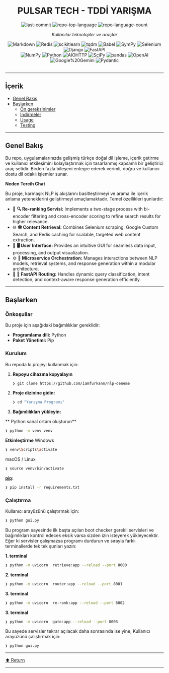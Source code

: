 <div id="top">

<!-- HEADER STYLE: CLASSIC -->
<div align="center">


# PULSAR TECH - TDDİ YARIŞMA

<!-- BADGES -->
<img src="https://img.shields.io/github/last-commit/iamfurkann/nlp-deneme?style=flat&logo=git&logoColor=white&color=0080ff" alt="last-commit">
<img src="https://img.shields.io/github/languages/top/iamfurkann/nlp-deneme?style=flat&color=0080ff" alt="repo-top-language">
<img src="https://img.shields.io/github/languages/count/iamfurkann/nlp-deneme?style=flat&color=0080ff" alt="repo-language-count">

<em>Kullanılar teknolojiler ve araçlar</em>

<img src="https://img.shields.io/badge/Markdown-000000.svg?style=flat&logo=Markdown&logoColor=white" alt="Markdown">
<img src="https://img.shields.io/badge/Redis-FF4438.svg?style=flat&logo=Redis&logoColor=white" alt="Redis">
<img src="https://img.shields.io/badge/scikitlearn-F7931E.svg?style=flat&logo=scikit-learn&logoColor=white" alt="scikitlearn">
<img src="https://img.shields.io/badge/tqdm-FFC107.svg?style=flat&logo=tqdm&logoColor=black" alt="tqdm">
<img src="https://img.shields.io/badge/Babel-F9DC3E.svg?style=flat&logo=Babel&logoColor=black" alt="Babel">
<img src="https://img.shields.io/badge/SymPy-3B5526.svg?style=flat&logo=SymPy&logoColor=white" alt="SymPy">
<img src="https://img.shields.io/badge/Selenium-43B02A.svg?style=flat&logo=Selenium&logoColor=white" alt="Selenium">
<img src="https://img.shields.io/badge/Django-092E20.svg?style=flat&logo=Django&logoColor=white" alt="Django">
<img src="https://img.shields.io/badge/FastAPI-009688.svg?style=flat&logo=FastAPI&logoColor=white" alt="FastAPI">
<br>
<img src="https://img.shields.io/badge/NumPy-013243.svg?style=flat&logo=NumPy&logoColor=white" alt="NumPy">
<img src="https://img.shields.io/badge/Python-3776AB.svg?style=flat&logo=Python&logoColor=white" alt="Python">
<img src="https://img.shields.io/badge/AIOHTTP-2C5BB4.svg?style=flat&logo=AIOHTTP&logoColor=white" alt="AIOHTTP">
<img src="https://img.shields.io/badge/SciPy-8CAAE6.svg?style=flat&logo=SciPy&logoColor=white" alt="SciPy">
<img src="https://img.shields.io/badge/pandas-150458.svg?style=flat&logo=pandas&logoColor=white" alt="pandas">
<img src="https://img.shields.io/badge/OpenAI-412991.svg?style=flat&logo=OpenAI&logoColor=white" alt="OpenAI">
<img src="https://img.shields.io/badge/Google%20Gemini-8E75B2.svg?style=flat&logo=Google-Gemini&logoColor=white" alt="Google%20Gemini">
<img src="https://img.shields.io/badge/Pydantic-E92063.svg?style=flat&logo=Pydantic&logoColor=white" alt="Pydantic">

</div>
<br>

---

## İçerik

- [Genel Bakış](#overview)
- [Başlarken](#getting-started)
    - [Ön gereksinimler](#prerequisites)
    - [İndirmeler](#installation)
    - [Usage](#usage)
    - [Testing](#testing)

---

## Genel Bakış

Bu repo, uygulamalarınızda gelişmiş türkçe doğal dil işleme, içerik getirme ve kullanıcı etkileşimini kolaylaştırmak için tasarlanmış kapsamlı bir geliştirici araç setidir.
Birden fazla bileşeni entegre ederek verimli, doğru ve kullanıcı dostu dil odaklı işlemler sunar.

**Neden Tercih Chat**

Bu proje, karmaşık NLP iş akışlarını basitleştirmeyi ve arama ile içerik anlama yeteneklerini geliştirmeyi amaçlamaktadır.
Temel özellikleri şunlardır:

- 🧩 **🔍 Re-ranking Servisi:** Implements a two-stage process with bi-encoder filtering and cross-encoder scoring to refine search results for higher relevance.
- 🌐 **🕸️ Content Retrieval:** Combines Selenium scraping, Google Custom Search, and Redis caching for scalable, targeted web content extraction.
- 🎨 **🖥️ User Interface:** Provides an intuitive GUI for seamless data input, processing, and output visualization.
- ⚙️ **🤖 Microservice Orchestration:** Manages interactions between NLP models, retrieval systems, and response generation within a modular architecture.
- 🚀 **🚦 FastAPI Routing:** Handles dynamic query classification, intent detection, and context-aware response generation efficiently.

---

## Başlarken

### Önkoşullar

Bu proje için aşağıdaki bağımlılıklar gereklidir:

- **Programlama dili:** Python
- **Paket Yönetimi:** Pip

### Kurulum

Bu repoda ki projeyi kullanmak için:

1. **Repoyu cihazına kopyalayın**

    ```sh
    ❯ git clone https://github.com/iamfurkann/nlp-deneme
    ```

2. **Proje dizinine gidin:**

    ```sh
    ❯ cd "Yarışma Programı"
    ```

3. **Bağımlılıkları yükleyin:**

** Python sanal ortam oluşturun**

```sh
❯ python -m venv venv
```

**Etkinleştirme**
Windows
```sh
❯ venv\Scripts\activate
```

macOS / Linux
```sh
❯ source venv/bin/activate
```

**[pip](https://pypi.org/project/pip/):**

```sh
❯ pip install -r requirements.txt
```

### Çalıştırma

Kullanıcı arayüzünü çalıştırmak için:

```sh
❯ python gui.py
```

Bu program sayesinde ilk başta açılan boot checker gerekli servisleri ve bağımlıkları kontrol edecek eksik varsa sizden izin isteyerek yükleyecektir. Eğer ki servisler çalışmazsa programı durdurun ve sırayla farklı terminallerde tek tek şunları yazın:

**1. terminal**
```sh
❯ python -m uvicorn  retrieve:app --reload --port 8000
```

**2. terminal**
```sh
❯ python -m uvicorn  router:app --reload --port 8001
```

**3. terminal**
```sh
❯ python -m uvicorn  re-rank:app --reload --port 8002
```

**3. terminal**
```sh
❯ python -m uvicorn  gate:app --reload --port 8003
```

Bu sayede servisler tekrar açılacak daha sonrasında ise yine,
Kullanıcı arayüzünü çalıştırmak için:

```sh
❯ python gui.py
```


---

<div align="left"><a href="#top">⬆ Return</a></div>

---
